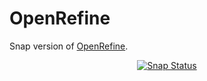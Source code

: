 # OpenRefine

Snap version of [OpenRefine](https://openrefine.org).

<p align="center">
<a href="https://snapcraft.io/openrefine"><img src="https://snapcraft.io/openrefine/badge.svg" alt="Snap Status"></a>
</p>

